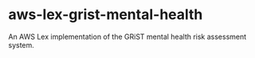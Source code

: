 # aws-lex-grist-mental-health
An AWS Lex implementation of the GRiST mental health risk assessment system.
